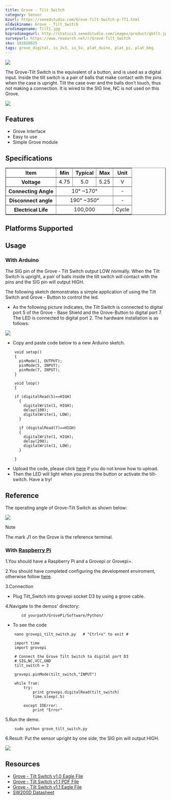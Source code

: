 ```yaml
---
title: Grove - Tilt Switch
category: Sensor
bzurl: https://seeedstudio.com/Grove-Tilt-Switch-p-771.html
oldwikiname: Grove_-_Tilt_Switch
prodimagename: Tilt1.jpg
bzprodimageurl: http://statics3.seeedstudio.com/images/product/gbtlt.jpg
surveyurl: https://www.research.net/r/Grove-Tilt_Switch
sku: 101020025
tags: grove_digital, io_3v3, io_5v, plat_duino, plat_pi, plat_bbg
---
```


![](/assets/Grove-Tilt_Switch/img/Tilt1.jpg)

The Grove-Tilt Switch is the equivalent of a button, and is used as a digital input. Inside the tilt switch is a pair of balls that make contact with the pins when the case is upright. Tilt the case over and the balls don't touch, thus not making a connection. It is wired to the SIG line, NC is not used on this Grove.

[![](/assets/common/Get_One_Now_Banner.png)](https://www.seeedstudio.com/Grove-Tilt-Switch-p-771.html)

Features
--------

-   Grove Interface
-   Easy to use
-   Simple Grove module

Specifications
--------------

<table border="1" cellspacing="0" width="80%">
<tr>
<th scope="col">
Item
</th>
<th scope="col">
Min
</th>
<th scope="col">
Typical
</th>
<th scope="col">
Max
</th>
<th scope="col">
Unit
</th>
</tr>
<tr align="center">
<th scope="row">
Voltage
</th>
<td>
4.75
</td>
<td>
5.0
</td>
<td>
5.25
</td>
<td>
V
</td>
</tr>
<tr align="center">
<th scope="row">
Connecting Angle
</th>
<td colspan="3">
10° ~170°
</td>
<td>
-
</td>
</tr>
<tr align="center">
<th scope="row">
Disconnect angle
</th>
<td colspan="3">
190° ~350°
</td>
<td>
-
</td>
</tr>
<tr align="center">
<th scope="row">
Electrical Life
</th>
<td colspan="3">
100,000
</td>
<td>
Cycle
</td>
</tr>
</table>

Platforms Supported
-------------------

Usage
-----

### With Arduino

The SIG pin of the Grove - Tilt Switch output LOW normally. When the Tilt Switch is upright, a pair of balls inside the tilt switch will contact with the pins and the SIG pin will output HIGH.

The following sketch demonstrates a simple application of using the Tilt Switch and Grove - Button to control the led.

-   As the following picture indicates, the Tilt Switch is connected to digital port 5 of the Grove - Base Shield and the Grove-Button to digital port 7. The LED is connected to digital port 2. The hardware installation is as follows:

![](/assets/Grove-Tilt_Switch/img/Digitalv1.0b.jpg)

-   Copy and paste code below to a new Arduino sketch.

```
    void setup()
    {
      pinMode(1, OUTPUT);
      pinMode(5, INPUT);
      pinMode(7, INPUT);
    }

    void loop()
    {
      
    if (digitalRead(5)==HIGH)
      {
        digitalWrite(1, HIGH);
        delay(100);
        digitalWrite(1, LOW);
      }
      
      if (digitalRead(7)==HIGH)
      {
        digitalWrite(1, HIGH);
        delay(200);
        digitalWrite(1, LOW);
      } 

    }
```

-   Upload the code, please click [here](/Upload_Code) if you do not know how to upload.
-   Then the LED will light when you press the button or activate the tilt-switch. Have a try!

Reference
---------

The operating angle of Grove-Tilt Switch as shown below:

![](/assets/Grove-Tilt_Switch/img/Tilt_Switch_Operate.jpg)

<div class="admonition note">
<p class="admonition-title">Note</p>
The mark J1 on the Grove is the reference terminal.
</div>

### With [Raspberry Pi](/GrovePiPlus "GrovePi+")

1.You should have a Raspberry Pi and a Grovepi or Grovepi+. 

2.You should have completed configuring the development enviroment, otherwise follow [here](/GrovePiPlus#Introducing_the_GrovePi.2B).

3.Connection

-   Plug Tilt_Switch into grovepi socket D3 by using a grove cable.

4.Navigate to the demos' directory:
```
       cd yourpath/GrovePi/Software/Python/
```
-   To see the code
```
    nano grovepi_tilt_switch.py   # "Ctrl+x" to exit #
```
```
    import time
    import grovepi

    # Connect the Grove Tilt Switch to digital port D3
    # SIG,NC,VCC,GND
    tilt_switch = 3

    grovepi.pinMode(tilt_switch,"INPUT")

    while True:
        try:
            print grovepi.digitalRead(tilt_switch)
            time.sleep(.5)

        except IOError:
            print "Error"
```

5.Run the demo.
```
    sudo python grove_tilt_switch.py
```

6.Result: Put the sensor upright by one side, the SIG pin will output HIGH.

![](/assets/Grove-Tilt_Switch/img/Grovepi_tilt_Switch_00.png)

Resources
---------

-   [Grove - Tilt Switch v1.0 Eagle File](/assets/Grove-Tilt_Switch/res/Grove-Tilt_Switch_v1.0_Source_File.zip)
-   [Grove - Tilt Switch v1.1 PDF File](/assets/Grove-Tilt_Switch/res/Grove-Tilt_Switch_v1.1_PDF_File.pdf)
-   [Grove - Tilt Switch v1.1 Eagle File](/assets/Grove-Tilt_Switch/res/Grove-Tilt_Switch_v1.1_Eagle_File.zip)
-   [SW200D Datasheet](/assets/Grove-Tilt_Switch/res/SW200D_datasheet.pdf)


<!-- This Markdown file was created from http://www.seeedstudio.com/wiki/Grove_-_Tilt_Switch -->
